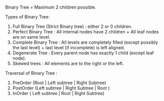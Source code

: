 Binary Tree = Maximum 2 children possible.

Types of Binary Tree:
<ol>
<li>Full Binary Tree (Strict Binary tree) : either 2 or 0 children.</li>

<li>Perfect Binary Tree : All internal nodes have 2 children + All leaf nodes are on same level.</li>

<li>Complete Binary Tree : All levels are completely filled (except possibly the last level) + last level (if incomplete) is left aligned.</li>

<li>Degenerate Tree : Every parent node has exactly 1 child (except leaf node).</li>
   
<li>Skewed trees : All elements are to the right or the left.</li>

</ol>

Traversal of Binary Tree : 
<ol>
    <li>PreOrder (Root | Left subtree | Right Subtree)</li>
    <li>PostOrder (Left subtree | Right Subtree | Root )</li>
    <li>InOrder ( Left subtree | Root | Right Subtree)</li>
</ol>